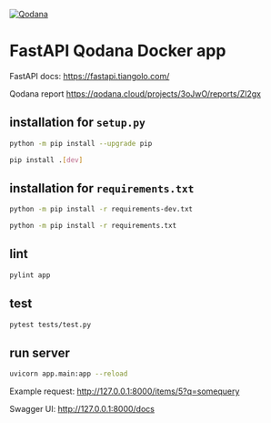 [![Qodana](https://github.com/UpswingOps/fastapi-qodana-docker/actions/workflows/code_quality.yml/badge.svg)](https://github.com/UpswingOps/fastapi-qodana-docker/actions/workflows/code_quality.yml)

# FastAPI Qodana Docker app

FastAPI docs: https://fastapi.tiangolo.com/

Qodana report https://qodana.cloud/projects/3oJwO/reports/Zl2gx

## installation for ```setup.py```
```bash
python -m pip install --upgrade pip
```

```bash
pip install .[dev]
```

## installation for ```requirements.txt```
```bash
python -m pip install -r requirements-dev.txt
```

```bash
python -m pip install -r requirements.txt
```

## lint
```bash
pylint app
```

## test
```bash
pytest tests/test.py
```

## run server
```bash
uvicorn app.main:app --reload
```

Example request: http://127.0.0.1:8000/items/5?q=somequery

Swagger UI: http://127.0.0.1:8000/docs
